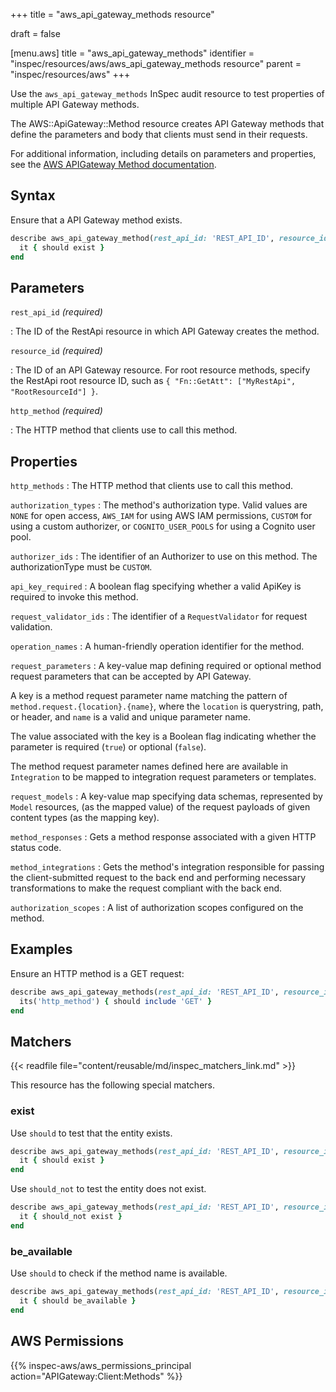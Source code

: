 +++
title = "aws_api_gateway_methods resource"

draft = false


[menu.aws]
title = "aws_api_gateway_methods"
identifier = "inspec/resources/aws/aws_api_gateway_methods resource"
parent = "inspec/resources/aws"
+++

Use the `aws_api_gateway_methods` InSpec audit resource to test properties of multiple API Gateway methods.

The AWS::ApiGateway::Method resource creates API Gateway methods that define the parameters and body that clients must send in their requests.

For additional information, including details on parameters and properties, see the [AWS APIGateway Method documentation](https://docs.aws.amazon.com/AWSCloudFormation/latest/UserGuide/aws-resource-apigateway-method.html).

## Syntax

Ensure that a API Gateway method exists.

```ruby
describe aws_api_gateway_method(rest_api_id: 'REST_API_ID', resource_id: 'RESOURCE_ID', http_method: 'HTTP_METHOD') do
  it { should exist }
end
```

## Parameters

`rest_api_id` _(required)_

: The ID of the RestApi resource in which API Gateway creates the method.

`resource_id` _(required)_

: The ID of an API Gateway resource. For root resource methods, specify the RestApi root resource ID, such as `{ "Fn::GetAtt": ["MyRestApi", "RootResourceId"] }`.

`http_method` _(required)_

: The HTTP method that clients use to call this method.

## Properties

`http_methods`
: The HTTP method that clients use to call this method.

`authorization_types`
: The method's authorization type. Valid values are `NONE` for open access, `AWS_IAM` for using AWS IAM permissions, `CUSTOM` for using a custom authorizer, or `COGNITO_USER_POOLS` for using a Cognito user pool.

`authorizer_ids`
: The identifier of an Authorizer to use on this method. The authorizationType must be `CUSTOM`.

`api_key_required`
: A boolean flag specifying whether a valid ApiKey is required to invoke this method.

`request_validator_ids`
: The identifier of a `RequestValidator` for request validation.

`operation_names`
: A human-friendly operation identifier for the method.

`request_parameters`
: A key-value map defining required or optional method request parameters that can be accepted by API Gateway.

  A key is a method request parameter name matching the pattern of `method.request.{location}.{name}`, where the `location` is querystring, path, or header, and `name` is a valid and unique parameter name.

  The value associated with the key is a Boolean flag indicating whether the parameter is required (`true`) or optional (`false`).

  The method request parameter names defined here are available in `Integration` to be mapped to integration request parameters or templates.

`request_models`
: A key-value map specifying data schemas, represented by `Model` resources, (as the mapped value) of the request payloads of given content types (as the mapping key).

`method_responses`
: Gets a method response associated with a given HTTP status code.

`method_integrations`
: Gets the method's integration responsible for passing the client-submitted request to the back end and performing necessary transformations to make the request compliant with the back end.

`authorization_scopes`
: A list of authorization scopes configured on the method.

## Examples

Ensure an HTTP method is a GET request:

```ruby
describe aws_api_gateway_methods(rest_api_id: 'REST_API_ID', resource_id: 'RESOURCE_ID', http_method: 'HTTP_METHOD') do
  its('http_method') { should include 'GET' }
end
```

## Matchers

{{< readfile file="content/reusable/md/inspec_matchers_link.md" >}}

This resource has the following special matchers.

### exist

Use `should` to test that the entity exists.

```ruby
describe aws_api_gateway_methods(rest_api_id: 'REST_API_ID', resource_id: 'RESOURCE_ID', http_method: 'HTTP_METHOD') do
  it { should exist }
end
```

Use `should_not` to test the entity does not exist.

```ruby
describe aws_api_gateway_methods(rest_api_id: 'REST_API_ID', resource_id: 'RESOURCE_ID', http_method: 'HTTP_METHOD') do
  it { should_not exist }
end
```

### be_available

Use `should` to check if the method name is available.

```ruby
describe aws_api_gateway_methods(rest_api_id: 'REST_API_ID', resource_id: 'RESOURCE_ID', http_method: 'HTTP_METHOD') do
  it { should be_available }
end
```

## AWS Permissions

{{% inspec-aws/aws_permissions_principal action="APIGateway:Client:Methods" %}}
